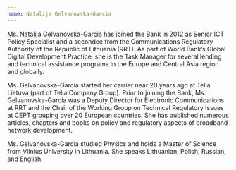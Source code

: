 ```yaml
---
name: Natalija Gelvanovska-Garcia
---
```

Ms. Natalija Gelvanovska-Garcia has joined the Bank in 2012 as Senior ICT Policy Specialist and a secondee from the Communications Regulatory Authority of the Republic of Lithuania (RRT). As part of World Bank’s Global Digital Development Practice, she is the Task Manager for several lending and technical assistance programs in the Europe and Central Asia region and globally.
 
Ms. Gelvanovska-Garcia started her carrier near 20 years ago at Telia Lietuva (part of Telia Company Group). Prior to joining the Bank, Ms. Gelvanovska-Garcia was a Deputy Director for Electronic Communications at RRT and the Chair of the Working Group on Technical Regulatory Issues at CEPT grouping over 20 European countries. She has published numerous articles, chapters and books on policy and regulatory aspects of broadband network development.

Ms. Gelvanovska-Garcia studied Physics and holds a Master of Science from Vilnius University in Lithuania. She speaks Lithuanian, Polish, Russian, and English.